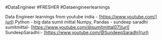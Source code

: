 #DataEngineer #FRESHER #Dataengineerlearnings

Data Engineer learnings
from youtube india - [https://www.youtube.com/](url)
Python - big data sumit mittal
Numpy, Pandas - sundeep saradhi
sumitmittal- [https://www.youtube.com/@sumitmittal07](url)
SundeepSaradhi:- [https://www.youtube.com/@SundeepSaradhi](url)
